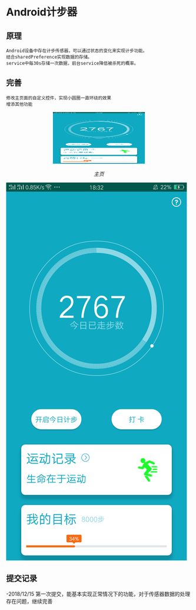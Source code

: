 # Android计步器
 
## 原理
    Android设备中存在计步传感器，可以通过状态的变化来实现计步功能。
    结合sharedPreference实现数据的存储。
    service中每30s存储一次数据，前台service降低被杀死的概率。
    
## 完善
    修改主页面的自定义控件，实现小圆圈一直环绕的效果
    增添其他功能
    
<p align="center">
    <img src="https://github.com/1772084297/Odometer/blob/master/image1.png" alt="Sample"  width="250" height="140">
    <p align="center">
        <em>主页</em>
    </p>
</p>

![image](https://github.com/1772084297/Odometer/blob/master/image1.png)    
## 提交记录
-2018/12/15
    第一次提交，能基本实现正常情况下的功能，对于传感器数据的处理存在问题，继续完善
    
